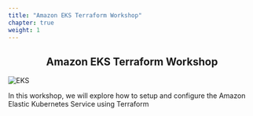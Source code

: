 ```yaml
---
title: "Amazon EKS Terraform Workshop"
chapter: true
weight: 1
---
```



<div style="text-align: center"><h2>Amazon EKS Terraform Workshop</h2></div>

![EKS](/images/3-service-animated.gif)

In this workshop, we will explore how to setup and configure the Amazon Elastic Kubernetes Service using Terraform

